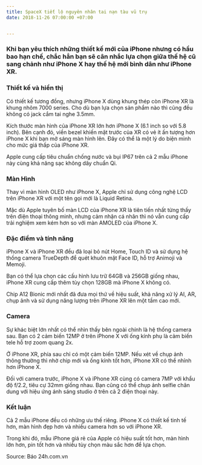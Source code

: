 ```yaml
---
title: SpaceX tiết lộ nguyên nhân tai nạn tàu vũ trụ
date: 2018-11-26 07:00:00 +07:00


---
```


### Khi bạn yêu thích những thiết kế mới của iPhone nhưng có hầu bao hạn chế, chắc hẳn bạn sẽ cân nhắc lựa chọn giữa thế hệ cũ sang chảnh như iPhone X hay thế hệ mới bình dân như iPhone XR.

### Thiết kế và hiển thị
Có thiết kế tương đồng, nhưng iPhone X dùng khung thép còn iPhone XR là khung nhôm 7000 series. Cho dù bạn lựa chọn sản phẩm nào thì cũng đều không có jack cắm tai nghe 3.5mm.

Kích thước màn hình của iPhone XR lớn hơn iPhone X (6.1 inch so với 5.8 inch). Bên cạnh đó, viền bezel khiến mặt trước của XR có vẻ ít ấn tượng hơn iPhone X khi bạn mở sáng màn hình lên. Đây có thể là một lý do biện minh cho mức giá thấp của iPhone XR.

Apple cung cấp tiêu chuẩn chống nước và bụi IP67 trên cả 2 mẫu iPhone này cùng khả năng sạc không dây chuẩn Qi.

### Màn Hình
Thay vì màn hình OLED như iPhone X, Apple chỉ sử dụng công nghệ LCD trên iPhone XR với một tên gọi mới là Liquid Retina.

Mặc dù Apple tuyên bố màn LCD của iPhone XR là tiên tiến nhất từng thấy trên điện thoại thông minh, nhưng cảm nhận cá nhân thì nó vẫn cung cấp trải nghiệm xem kém hơn so với màn AMOLED của iPhone X.

### Đặc điểm và tính năng
iPhone X và iPhone XR đều đã loại bỏ nút Home, Touch ID và sử dụng hệ thống camera TrueDepth để quét khuôn mặt Face ID, hỗ trợ Animoji và Memoji.

Bạn có thể lựa chọn các cấu hình lưu trữ 64GB và 256GB giống nhau, iPhone XR cung cấp thêm tùy chọn 128GB mà iPhone X không có.

Chip A12 Bionic mới nhất đã đưa mọi thứ về hiệu suất, khả năng xử lý AI, AR, chụp ảnh và sử dụng năng lượng trên iPhone XR lên một tầm cao mới.

### Camera
Sự khác biệt lớn nhất có thể nhìn thấy bên ngoài chính là hệ thống camera sau. Bạn có 2 cảm biến 12MP ở trên iPhone X với ống kính phụ là cảm biến tele hỗ trợ zoom quang 2x.

Ở iPhone XR, phía sau chỉ có một cảm biến 12MP. Nếu xét về chụp ảnh thông thường thì nhờ chip mới và ống kính tốt hơn, iPhone XR có thể nhỉnh hơn iPhone X.

Đối với camera trước, iPhone X và iPhone XR cùng có camera 7MP với khẩu độ f/2.2, tiêu cự 32mm giống nhau. Bạn cũng có thể chụp ảnh selfie chân dung với hiệu ứng ánh sáng studio ở trên cả 2 điện thoại này.

### Kết luận
Cả 2 mẫu iPhone đều có những ưu thế riêng. iPhone X có thiết kế tinh tế hơn, màn hình đẹp hơn và nhiều camera hơn so với iPhone XR.

Trong khi đó, mẫu iPhone giá rẻ của Apple có hiệu suất tốt hơn, màn hình lớn hơn, pin tốt hơn và nhiều tùy chọn màu sắc hơn để lựa chọn.

Source: Báo 24h.com.vn
